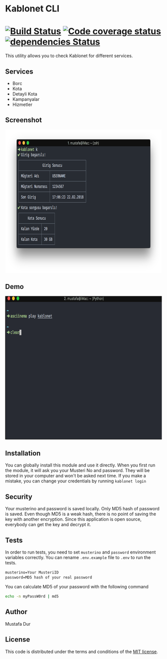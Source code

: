 # Kablonet CLI 
[![Build Status](https://travis-ci.org/tosbaha/kablonet.svg?branch=master)](https://travis-ci.org/tosbaha/kablonet) [![Code coverage status](http://codecov.io/github/tosbaha/kablonet/coverage.svg?branch=master)](http://codecov.io/github/tosbaha/kablonet) [![dependencies Status](https://david-dm.org/tosbaha/kablonet/status.svg)](https://david-dm.org/tosbaha/kablonet)
=========

This utility allows you to check Kablonet for different services.

## Services
- Borc
- Kota
- Detayli Kota
- Kampanyalar
- Hizmetler

## Screenshot
<img height="461" src="media/screenshot.png" />

## Demo
<img height="461" src="media/usage.gif" />

## Installation
You can globally install this module and use it directly. When you first run the module, it will ask you your Musteri No and password. They will be stored in your computer and won't be asked next time. If you make a mistake, you can change your credentials by running `kablonet login` 

## Security
Your musterino and password is saved locally. Only MD5 hash of password is saved. Even though MD5 is a weak hash, there is no point of saving the key with another encryption. Since this application is open source, everybody can get the key and decrypt it.

## Tests
In order to run tests, you need to set `musterino` and `password` environment variables correctly. You can rename `.env.example` file to `.env` to run the tests.

```
musterino=Your MusteriID
password=MD5 hash of your real password 
```

You can calculate MD5 of your password with the following command

```bash
echo -n myPassW0rd | md5
```

## Author
Mustafa Dur

## License
This code is distributed under the terms and conditions of the [MIT license](https://raw.githubusercontent.com/tosbaha/kablonet/master/LICENSE).
